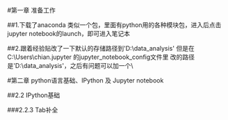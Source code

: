 #第一章 准备工作

##1.下载了anaconda 类似一个包，里面有python用的各种模块包，进入后点击jupyter notebook的launch，即可进入笔记本

##2.跟着经验贴改了一下默认的存储路径到'D:\\data_analysis' 但是在C:\Users\chian\.jupyter 的jupyter_notebook_config文件里 改的路径是'D:\data_analysis'，之后有问题可以加一个\

#第二章 python语言基础、IPython 及 Jupyter notebook

##2.2 IPython基础

###2.2.3 Tab补全
      
